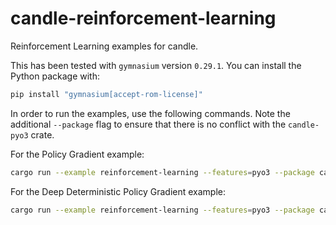 # candle-reinforcement-learning

Reinforcement Learning examples for candle.

This has been tested with `gymnasium` version `0.29.1`. You can install the
Python package with:
```bash
pip install "gymnasium[accept-rom-license]"
```

In order to run the examples, use the following commands. Note the additional
`--package` flag to ensure that there is no conflict with the `candle-pyo3`
crate.

For the Policy Gradient example:
```bash
cargo run --example reinforcement-learning --features=pyo3 --package candle-examples -- pg
```

For the Deep Deterministic Policy Gradient example:
```bash
cargo run --example reinforcement-learning --features=pyo3 --package candle-examples -- ddpg
```
